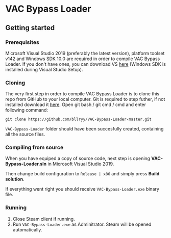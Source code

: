 # VAC Bypass Loader


## Getting started

### Prerequisites
Microsoft Visual Studio 2019 (preferably the latest version), platform toolset v142 and Windows SDK 10.0 are required in order to compile VAC Bypass Loader. If you don't have ones, you can download VS [here](https://visualstudio.microsoft.com/) (Windows SDK is installed during Visual Studio Setup).

### Cloning
The very first step in order to compile VAC Bypass Loader is to clone this repo from GitHub to your local computer. Git is required to step futher, if not installed download it [here](https://git-scm.com). Open git bash / git cmd / cmd and enter following command:
```
git clone https://github.com/bllryy/VAC-Bypass-Loader-master.git
```
`VAC-Bypass-Loader` folder should have been succesfully created, containing all the source files.

### Compiling from source
When you have equiped a copy of source code, next step is opening **VAC-Bypass-Loader.sln** in Microsoft Visual Studio 2019.

Then change build configuration to `Release | x86` and simply press **Build solution**.

If everything went right you should receive `VAC-Bypass-Loader.exe` binary file.

### Running

1. Close Steam client if running.
1. Run `VAC-Bypass-Loader.exe` as Adminitrator. Steam will be opened automatically.


